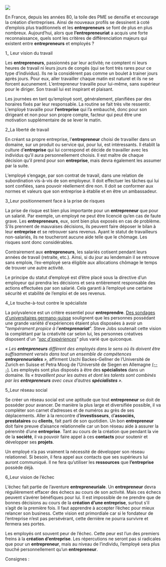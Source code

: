 ![](media/image1.jpeg)

En France, depuis les années 80, la toile des PME se densifie et
encourage la création d’entreprises. Ainsi de nouveaux profils se
dessinent à coté d’emplois plus traditionnels et les **entrepreneurs**
se font de plus en plus nombreux. Aujourd’hui, alors que
**l’entrepreneuriat** a acquis une forte reconnaissance, quels sont les
critères de différenciation majeurs qui existent entre **entrepreneurs**
et employés ?

1\_ Leur vision du travail

Les **entrepreneurs**, passionnés par leur activité~~,~~ ne comptent ni
leurs heures de travail ni leurs jours de congés (qui se font très rares
pour ce type d’individus). Ils ne la considèrent pas comme un boulet à
trainer jours après jours. Pour eux, aller travailler chaque matin est
naturel et ils ne se forcent aucunement. L’entrepreneur travaille pour
lui-même, sans supérieur pour le diriger. Son travail lui est inspirant
et plaisant.

Les journées en tant qu’employé sont, généralement, planifiées par des
horaires fixés par leur responsable. La routine se fait très vite
ressentir. L’employé travaille pour **l’entreprise** qui l’a embauché,
donc pour son dirigeant et non pour son propre compte, facteur qui peut
être une motivation supplémentaire de se lever le matin.

2\_La liberté de travail

En créant sa propre entreprise, l’**entrepreneur** choisi de travailler
dans un domaine, sur un produit ou service qui, pour lui, est
intéressants. Il établit la culture d’**entreprise** qui lui correspond
et décide de travailler avec les individus qu’il aura personnellement
choisis. Il est maître de chaque décision qu’il prend pour son
**entreprise**, mais devra également les assumer par la suite.

L’employé s’engage, par son contrat de travail, dans une relation de
subordination vis-à-vis de son employeur. Il doit effectuer les tâches
qui lui sont confiées, sans pouvoir réellement dire non. Il doit se
conformer aux normes et valeurs que son entreprise à établie et en être
un ambassadeur.

3\_Leur positionnement face à la prise de risques

La prise de risque est bien plus importante pour un **entrepreneur** que
pour un salarié. Par exemple, un employé ne peut être licencié qu’en cas
de faute grave. Les **entrepreneurs**, eux, sont bien plus exposés en
cas de problème. S’ils prennent de mauvaises décisions, ils peuvent
faire déposer le bilan à leur **entreprise** et se retrouver sans
revenus. Ayant le statut de travailleurs non-salariés, ils ne toucheront
aucune aide telle que le chômage. Les risques sont donc considérables.

Contrairement aux **entrepreneurs**, les salariés cotisent pendant leurs
années de travail (retraite, etc.). Ainsi, si du jour au lendemain il se
retrouve sans emploi~~s~~, l’ex-employé sera éligible aux allocations
chômage le temps de trouver une autre activité.

Le principe du statut d’employé est d’être placé sous la directive d’un
employeur qui prendra les décisions et sera entièrement responsable des
actions effectuées par son salarié. Cela garanti à l’employé une
certaine sécurité et stabilité de l’emploi et de ses revenus.

4\_Le touche-à-tout contre le spécialiste

La polyvalence est un critère essentiel pour **entreprendre**. [Des
sondages d'universitaires
germano-suisse](http://www.sciencedirect.com/science/article/pii/S1053535713001236)
soulignent que les personnes possédant une grande variété d'expériences
étaient plus disposées à avoir un "*tempérament propice à
l'**entreprenariat***". Steve Jobs soutenait cette vision la complétant
par la créativité car selon lui, les personnes créatives disposent d'un
*"*[*sac
d'expériences*](http://genius.com/Steve-jobs-academy-of-achievement-speech-1982-annotated)*"*
plus varié que quiconque.

*« Les **entrepreneurs** diffèrent des employés dans le sens où ils
doivent être suffisamment versés dans tout un ensemble de compétences
**entrepreneuriales** »,* affirment Uschi Backes-Gellner de l’Université
de Zurich en Suisse et Petra Moog de l’Université de Siegen en Allemagne
[(---)](http://www.zalkopp.com/les-scientifiques-ont-decouvert-une-difference-de-personnalite-entre-les-entrepreneurs-et-les-employes/).
Les employés sont plus disposés à être des **spécialistes** dans un
domaine. Ils *« travaillent pour les autres et dont les talents sont
combinés par les **entrepreneurs** avec ceux d’autres **spécialistes**
».*

5\_Leur réseau social

Se créer un réseau social est une aptitude que tout **entrepreneur** se
doit de posséder pour avancer. De manière la plus large et diversifiée
possible, il va compléter son carnet d’adresses et de numéros au grès de
ses déplacements. Aller à la rencontre d’**investisseurs**,
d’**associés, prestataires** ou **clients**, fait parti de son
quotidien. Un bon **entrepreneur** doit faire preuve d’aisance
relationnelle car un bon réseau aide à assurer la pérennité d’une
**entreprise**. Tant au cours de la création que pendant la vie de la
**société**, il va pouvoir faire appel à ces **contacts** pour soutenir
et développer ses **projets**.

Un employé n’a pas vraiment la nécessité de développer son réseau
relationnel. Si besoin, il fera appel aux contacts que ses supérieurs
lui auront communiqué. Il ne fera qu’utiliser les **ressources** que
**l’entreprise** possède déjà.

6\_Leur vision de l’échec

L’échec fait partie de l’aventure **entrepreneuriale**. Un
**entrepreneur** devra régulièrement effacer des échecs au cours de son
activité. Mais ces échecs peuvent s’avérer bénéfiques pour lui. Il est
impossible de ne prendre que de bonnes décisions au cours de la
**création d’une entreprise**, surtout s’il s’agit de la première fois.
Il faut apprendre à accepter l’échec pour mieux relancer son business.
Cette vision est primordiale car si le fondateur de l’entreprise n’est
pas persévérant, cette dernière ne pourra survivre et fermera ses
portes.

Les employés ont souvent peur de l’échec. Cette peur est l’un des
premiers freins à la **création d’entreprise**. Les répercutions ne
seront pas si radicales que pour un **entrepreneur**, mais au niveau de
l’individu, l’employé sera plus touché personnellement qu’un
**entrepreneur**.

Consignes :
